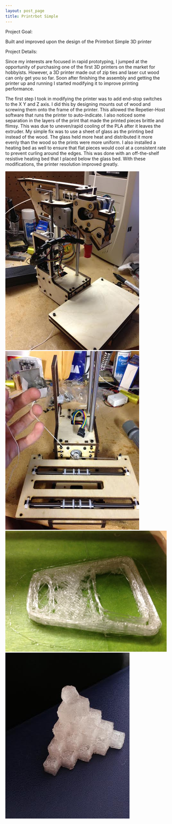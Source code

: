```yaml
---
layout: post_page
title: Printrbot Simple
---
```


Project Goal:

Built and improved upon the design of the Printrbot Simple 3D printer 

Project Details:

Since my interests are focused in rapid prototyping, I jumped at the opportunity of purchasing one of the first 3D printers on the market for hobbyists. However, a 3D printer made out of zip ties and laser cut wood can only get you so far. Soon after finishing the assembly and getting the printer up and running I started modifying it to improve printing performance. 

The first step I took in modifying the printer was to add end-stop switches to the X Y and Z axis. I did this by designing mounts out of wood and screwing them onto the frame of the printer. This allowed the Repetier-Host software that runs the printer to auto-indicate. I also noticed some separation in the layers of the print that made the printed pieces brittle and flimsy. This was due to uneven/rapid cooling of the PLA after it leaves the extruder. My simple fix was to use a sheet of glass as the printing bed instead of the wood. The glass held more heat and distributed it more evenly than the wood so the prints were more uniform. I also installed a heating bed as well to ensure that flat pieces would cool at a consistent rate to prevent curling around the edges. This was done with an off-the-shelf resistive heating bed that I placed below the glass bed. With these modifications, the printer resolution improved greatly. 

![alt text](/img/printer.jpg "Fully assembled printer before glass bed modification")
![alt text](/img/printerbottom.jpg "printing bed assembly")
![alt text](/img/print.jpg "first print")
![alt text](/img/printtest.jpg "first successful print")